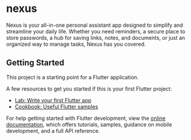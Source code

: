 # nexus

Nexus is your all-in-one personal assistant app designed to simplify and streamline your daily life. Whether you need reminders, a secure place to store passwords, a hub for saving links, notes, and documents, or just an organized way to manage tasks, Nexus has you covered.

## Getting Started

This project is a starting point for a Flutter application.

A few resources to get you started if this is your first Flutter project:

- [Lab: Write your first Flutter app](https://docs.flutter.dev/get-started/codelab)
- [Cookbook: Useful Flutter samples](https://docs.flutter.dev/cookbook)

For help getting started with Flutter development, view the
[online documentation](https://docs.flutter.dev/), which offers tutorials,
samples, guidance on mobile development, and a full API reference.
